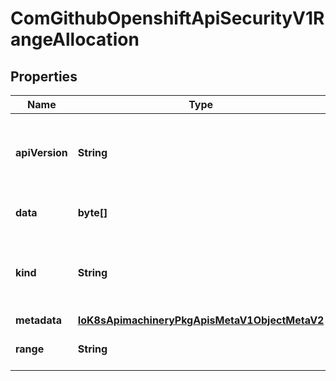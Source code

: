 
# ComGithubOpenshiftApiSecurityV1RangeAllocation

## Properties
Name | Type | Description | Notes
------------ | ------------- | ------------- | -------------
**apiVersion** | **String** | APIVersion defines the versioned schema of this representation of an object. Servers should convert recognized schemas to the latest internal value, and may reject unrecognized values. More info: https://git.k8s.io/community/contributors/devel/sig-architecture/api-conventions.md#resources |  [optional]
**data** | **byte[]** | data is a byte array representing the serialized state of a range allocation.  It is a bitmap with each bit set to one to represent a range is taken. | 
**kind** | **String** | Kind is a string value representing the REST resource this object represents. Servers may infer this from the endpoint the client submits requests to. Cannot be updated. In CamelCase. More info: https://git.k8s.io/community/contributors/devel/sig-architecture/api-conventions.md#types-kinds |  [optional]
**metadata** | [**IoK8sApimachineryPkgApisMetaV1ObjectMetaV2**](IoK8sApimachineryPkgApisMetaV1ObjectMetaV2.md) |  |  [optional]
**range** | **String** | range is a string representing a unique label for a range of uids, \&quot;1000000000-2000000000/10000\&quot;. | 



